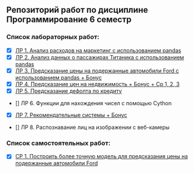 ## Репозиторий работ по дисциплине Программирование 6 семестр

### Список лабораторных работ:
- [x] [ЛР 1. Анализ расходов на маркетинг с использованием pandas](https://github.com/Mytyai/3-course/tree/master/Prog-6/lab1)
- [x] [ЛР 2. Анализ данных о пассажирах Титаника с использованием pandas](https://github.com/Mytyai/3-course/tree/master/Prog-6/lab2)
- [x] [ЛР 3. Предсказание цены на подержанные автомобили Ford с использованием pandas + Бонус](https://github.com/Mytyai/3-course/tree/master/Prog-6/lab3)
- [x] [ЛР 4. Предсказание цен на недвижимость + Бонус + Ср 1, 2, 3](https://github.com/Mytyai/3-course/tree/master/Prog-6/lab4)
- [x] [ЛР 5. Предсказание дефолта по кредиту](https://github.com/Mytyai/3-course/tree/master/Prog-6/lab5)
- [] ЛР 6. Функции для нахождения чисел с помощью Cython
- [x] [ЛР 7. Рекомендательные системы + Бонус](https://github.com/Mytyai/3-course/tree/master/Prog-6/lab7)
- [] ЛР 8. Распознавание лиц на изображении с веб-камеры

### Список самостоятельных работ:
- [x] [СР 1. Построить более точную модель для предсказания цены на подержанные автомобили Ford](https://github.com/Mytyai/3-course/tree/master/Prog-6/sr1)
